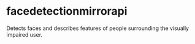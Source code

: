 # facedetectionmirrorapi
Detects faces and describes features of people surrounding the visually impaired user.
